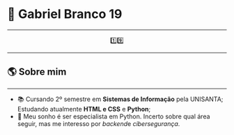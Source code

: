 # 🐍 Gabriel Branco 19
---
<p align="center">
1️⃣9️⃣
</p>

---

## 🌎 Sobre mim
---
- 📚 Cursando 2º semestre em **Sistemas de Informação** pela UNISANTA; Estudando atualmente **HTML e CSS** e **Python**;
- 🎯 Meu sonho é ser especialista em Python. Incerto sobre qual área seguir, mas me interesso por *backend*e *cibersegurança*.

